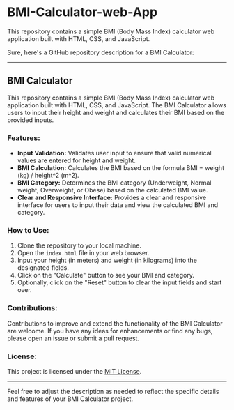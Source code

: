 # BMI-Calculator-web-App
This repository contains a simple BMI (Body Mass Index) calculator web application built with HTML, CSS, and JavaScript.

Sure, here's a GitHub repository description for a BMI Calculator:

---

## BMI Calculator

This repository contains a simple BMI (Body Mass Index) calculator web application built with HTML, CSS, and JavaScript. The BMI Calculator allows users to input their height and weight and calculates their BMI based on the provided inputs.

### Features:
- **Input Validation:** Validates user input to ensure that valid numerical values are entered for height and weight.
- **BMI Calculation:** Calculates the BMI based on the formula BMI = weight (kg) / height^2 (m^2).
- **BMI Category:** Determines the BMI category (Underweight, Normal weight, Overweight, or Obese) based on the calculated BMI value.
- **Clear and Responsive Interface:** Provides a clear and responsive interface for users to input their data and view the calculated BMI and category.

### How to Use:
1. Clone the repository to your local machine.
2. Open the `index.html` file in your web browser.
3. Input your height (in meters) and weight (in kilograms) into the designated fields.
4. Click on the "Calculate" button to see your BMI and category.
5. Optionally, click on the "Reset" button to clear the input fields and start over.

### Contributions:
Contributions to improve and extend the functionality of the BMI Calculator are welcome. If you have any ideas for enhancements or find any bugs, please open an issue or submit a pull request.

### License:
This project is licensed under the [MIT License](LICENSE).

---

Feel free to adjust the description as needed to reflect the specific details and features of your BMI Calculator project.
